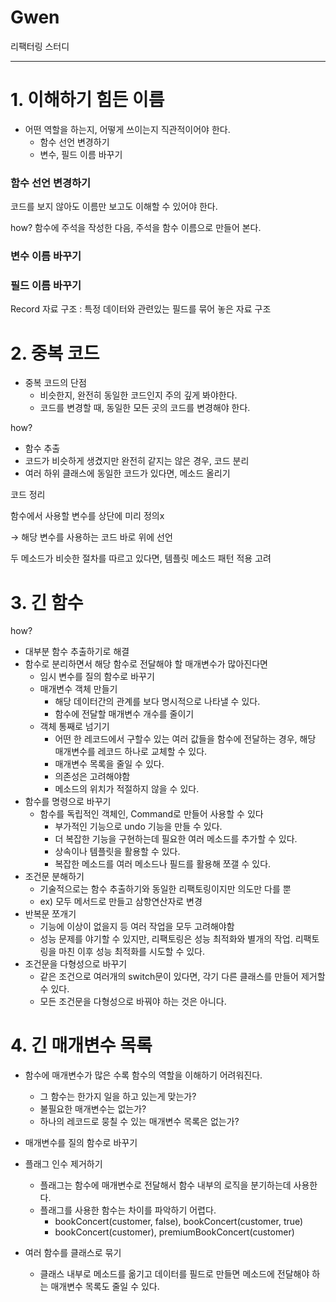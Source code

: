 # Gwen
리팩터링 스터디

---

# 1. 이해하기 힘든 이름

- 어떤 역할을 하는지, 어떻게 쓰이는지 직관적이어야 한다.
    - 함수 선언 변경하기
    - 변수, 필드 이름 바꾸기
    

### 함수 선언 변경하기

코드를 보지 않아도 이름만 보고도 이해할 수 있어야 한다.

how? 함수에 주석을 작성한 다음, 주석을 함수 이름으로 만들어 본다.

### 변수 이름 바꾸기

### 필드 이름 바꾸기

Record 자료 구조 : 특정 데이터와 관련있는 필드를 묶어 놓은 자료 구조

# 2. 중복 코드

- 중복 코드의 단점
    - 비슷한지, 완전히 동일한 코드인지 주의 깊게 봐야한다.
    - 코드를 변경할 때, 동일한 모든 곳의 코드를 변경해야 한다.
    

how?

- 함수 추출
- 코드가 비슷하게 생겼지만 완전히 같지는 않은 경우, 코드 분리
- 여러 하위 클래스에 동일한 코드가 있다면, 메소드 올리기

코드 정리

함수에서 사용할 변수를 상단에 미리 정의x

→ 해당 변수를 사용하는 코드 바로 위에 선언

두 메소드가 비슷한 절차를 따르고 있다면, 템플릿 메소드 패턴 적용 고려

# 3. 긴 함수

how?

- 대부분 함수 추출하기로 해결
- 함수로 분리하면서 해당 함수로 전달해야 할 매개변수가 많아진다면
    - 임시 변수를 질의 함수로 바꾸기
    - 매개변수 객체 만들기
        - 해당 데이터간의 관계를 보다 명시적으로 나타낼 수 있다.
        - 함수에 전달할 매개변수 개수를 줄이기
    - 객체 통째로 넘기기
        - 어떤 한 레코드에서 구할수 있는 여러 값들을 함수에 전달하는 경우, 해당 매개변수를 레코드 하나로 교체할 수 있다.
        - 매개변수 목록을 줄일 수 있다.
        - 의존성은 고려해야함
        - 메소드의 위치가 적절하지 않을 수 있다.
- 함수를 명령으로 바꾸기
    - 함수를 독립적인 객체인, Command로 만들어 사용할 수 있다
        - 부가적인 기능으로 undo 기능을 만들 수 있다.
        - 더 복잡한 기능을 구현하는데 필요한 여러 메소드를 추가할 수 있다.
        - 상속이나 템플릿을 활용할 수 있다.
        - 복잡한 메소드를 여러 메소드나 필드를 활용해 쪼갤 수 있다.
- 조건문 분해하기
    - 기술적으로는 함수 추출하기와 동일한 리팩토링이지만 의도만 다를 뿐
    - ex) 모두 메서드로 만들고 삼항연산자로 변경
- 반복문 쪼개기
    - 기능에 이상이 없을지 등 여러 작업을 모두 고려해야함
    - 성능 문제를 야기할 수 있지만, 리팩토링은 성능 최적화와 별개의 작업. 리팩토링을 마친 이후 성능 최적화를 시도할 수 있다.
- 조건문을 다형성으로 바꾸기
    - 같은 조건으로 여러개의 switch문이 있다면, 각기 다른 클래스를 만들어 제거할 수 있다.
    - 모든 조건문을 다형성으로 바꿔야 하는 것은 아니다.

# 4. 긴 매개변수 목록

- 함수에 매개변수가 많은 수록 함수의 역할을 이해하기 어려워진다.
    - 그 함수는 한가지 일을 하고 있는게 맞는가?
    - 불필요한 매개변수는 없는가?
    - 하나의 레코드로 뭉칠 수 있는 매개변수 목록은 없는가?

- 매개변수를 질의 함수로 바꾸기
- 플래그 인수 제거하기
    - 플래그는 함수에 매개변수로 전달해서 함수 내부의 로직을 분기하는데 사용한다.
    - 플래그를 사용한 함수는 차이를 파악하기 어렵다.
        - bookConcert(customer, false), bookConcert(customer, true)
        - bookConcert(customer), premiumBookConcert(customer)
- 여러 함수를 클래스로 묶기
    - 클래스 내부로 메소드를 옮기고 데이터를 필드로 만들면 메소드에 전달해야 하는 매개변수 목록도 줄일 수 있다.
